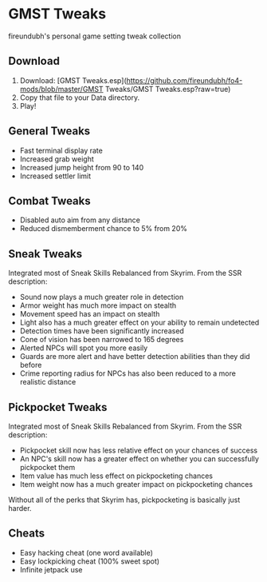 # GMST Tweaks

fireundubh's personal game setting tweak collection

## Download

1. Download: [GMST Tweaks.esp](https://github.com/fireundubh/fo4-mods/blob/master/GMST Tweaks/GMST Tweaks.esp?raw=true)
2. Copy that file to your Data directory.
3. Play!

## General Tweaks

* Fast terminal display rate
* Increased grab weight
* Increased jump height from 90 to 140
* Increased settler limit

## Combat Tweaks

* Disabled auto aim from any distance
* Reduced dismemberment chance to 5% from 20%

## Sneak Tweaks

Integrated most of Sneak Skills Rebalanced from Skyrim. From the SSR description:

* Sound now plays a much greater role in detection
* Armor weight has much more impact on stealth
* Movement speed has an impact on stealth
* Light also has a much greater effect on your ability to remain undetected
* Detection times have been significantly increased
* Cone of vision has been narrowed to 165 degrees
* Alerted NPCs will spot you more easily
* Guards are more alert and have better detection abilities than they did before
* Crime reporting radius for NPCs has also been reduced to a more realistic distance

## Pickpocket Tweaks

Integrated most of Sneak Skills Rebalanced from Skyrim. From the SSR description:

* Pickpocket skill now has less relative effect on your chances of success
* An NPC's skill now has a greater effect on whether you can successfully pickpocket them
* Item value has much less effect on pickpocketing chances
* Item weight now has a much greater impact on pickpocketing chances

Without all of the perks that Skyrim has, pickpocketing is basically just harder.

## Cheats

* Easy hacking cheat (one word available)
* Easy lockpicking cheat (100% sweet spot)
* Infinite jetpack use